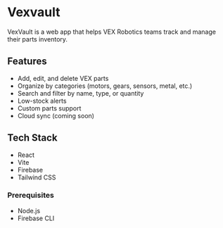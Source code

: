 # Vexvault
VexVault is a web app that helps VEX Robotics teams track and manage their parts inventory.

## Features
- Add, edit, and delete VEX parts
- Organize by categories (motors, gears, sensors, metal, etc.)
- Search and filter by name, type, or quantity
- Low-stock alerts
- Custom parts support
- Cloud sync (coming soon)

## Tech Stack
- React
- Vite
- Firebase
- Tailwind CSS

### Prerequisites
- Node.js 
- Firebase CLI


